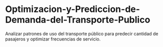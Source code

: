 # Optimizacion-y-Prediccion-de-Demanda-del-Transporte-Publico
Analizar patrones de uso del transporte público para predecir cantidad de pasajeros y optimizar frecuencias de servicio.
